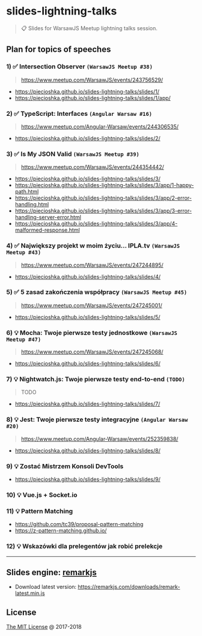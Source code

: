 # slides-lightning-talks

> :clipboard: Slides for WarsawJS Meetup lightning talks session.

## Plan for topics of speeches

### 1) :white_check_mark: Intersection Observer `(WarsawJS Meetup #38)`

> https://www.meetup.com/WarsawJS/events/243756529/

* https://piecioshka.github.io/slides-lightning-talks/slides/1/
* https://piecioshka.github.io/slides-lightning-talks/slides/1/app/

### 2) :white_check_mark: TypeScript: Interfaces `(Angular Warsaw #16)`

> https://www.meetup.com/Angular-Warsaw/events/244306535/

* https://piecioshka.github.io/slides-lightning-talks/slides/2/

### 3) :white_check_mark: Is My JSON Valid `(WarsawJS Meetup #39)`

> https://www.meetup.com/WarsawJS/events/244354442/

* https://piecioshka.github.io/slides-lightning-talks/slides/3/
* https://piecioshka.github.io/slides-lightning-talks/slides/3/app/1-happy-path.html
* https://piecioshka.github.io/slides-lightning-talks/slides/3/app/2-error-handling.html
* https://piecioshka.github.io/slides-lightning-talks/slides/3/app/3-error-handling-server-error.html
* https://piecioshka.github.io/slides-lightning-talks/slides/3/app/4-malformed-response.html

### 4) :white_check_mark: Największy projekt w moim życiu... IPLA.tv `(WarsawJS Meetup #43)`

> https://www.meetup.com/WarsawJS/events/247244895/

* https://piecioshka.github.io/slides-lightning-talks/slides/4/

### 5) :white_check_mark: 5 zasad zakończenia współpracy `(WarsawJS Meetup #45)`

> https://www.meetup.com/WarsawJS/events/247245001/

* https://piecioshka.github.io/slides-lightning-talks/slides/5/

### 6) :bulb: Mocha: Twoje pierwsze testy jednostkowe `(WarsawJS Meetup #47)`

> https://www.meetup.com/WarsawJS/events/247245068/

* https://piecioshka.github.io/slides-lightning-talks/slides/6/

### 7) :bulb: Nightwatch.js: Twoje pierwsze testy end-to-end `(TODO)`

> TODO

* https://piecioshka.github.io/slides-lightning-talks/slides/7/

### 8) :bulb: Jest: Twoje pierwsze testy integracyjne `(Angular Warsaw #20)`

> https://www.meetup.com/Angular-Warsaw/events/252359838/

* https://piecioshka.github.io/slides-lightning-talks/slides/8/

### 9) :bulb: Zostać Mistrzem Konsoli DevTools

* https://piecioshka.github.io/slides-lightning-talks/slides/9/

### 10) :bulb: Vue.js + Socket.io

### 11) :bulb: Pattern Matching

* https://github.com/tc39/proposal-pattern-matching
* https://z-pattern-matching.github.io/

### 12) :bulb: Wskazówki dla prelegentów jak robić prelekcje

---

## Slides engine: [remarkjs](http://remarkjs.com)

* Download latest version: https://remarkjs.com/downloads/remark-latest.min.js

## License

[The MIT License](http://piecioshka.mit-license.org) @ 2017-2018
